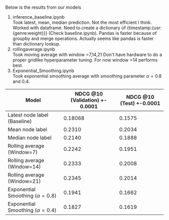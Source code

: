 Below is the results from our models

1. inference_baseline.ipynb\
        Took latest, mean, median prediction. Not the most efficient I think. Worked with dataframe. Need to create a dictionary of {timestamp:{usr:{genre:weight}}} (Check baseline.ipynb). Pandas is faster because of groupby and merge operations. Actually seems like pandas is faster than dictionary lookup.
2. rollingaverage.ipynb\
        Took moving average with window =7,14,21
        Don't have hardware to do a proper gridlike hyperparameter tuning. For now window =14 performs best.
3. Exponential_Smoothing.ipynb\
        Took exponential smoothing average with smoothing parameter $\alpha=0.8$ and $0.4$.

| Model   | NDCG @10 (Validation) +- 0.0001 | NDCG @10 (Test) +-0.0001
| -------- | ------- | ------- |
| Latest node label (Baseline)  | 0.18068   | 0.1575
| Mean node label | 0.2310    | 0.2034
| Median node label    | 0.2140    | 0.1888
| Rolling average (Window=7)    | 0.2242    | 0.1951
| Rolling average (Window=14)    | 0.2333   | 0.2008
| Rolling average (Window=21)    | 0.2345   | 0.2014
| Exponential Smoothing ($\alpha=0.8$)    | 0.1941   | 0.1662
| Exponential Smoothing ($\alpha=0.4$)    | 0.1827   | 0.1619
